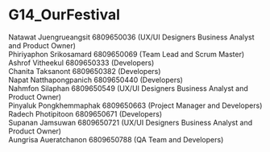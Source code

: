 # G14_OurFestival 
Natawat Juengrueangsit 6809650036 (UX/UI Designers Business Analyst and Product Owner)  <br>
Phiriyaphon Srikosamard 6809650069 (Team Lead and Scrum Master) <br>
Ashrof Vitheekul 6809650333 (Developers) <br>
Chanita Taksanont 6809650382 (Developers) <br>
Napat Natthapongpanich 6809650440 (Developers) <br>
Nahmfon Silaphan 6809650549 (UX/UI Designers Business Analyst and Product Owner) <br>
Pinyaluk Pongkhemmaphak 6809650663 (Project Manager and Developers) <br>
Radech Photipitoon 6809650671 (Developers) <br>
Supanan Jamsuwan 6809650721 (UX/UI Designers Business Analyst and Product Owner) <br>
Aungrisa Aueratchanon 6809650788 (QA Team and Developers) <br>
 